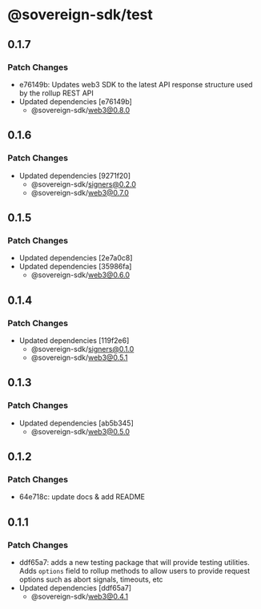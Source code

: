 # @sovereign-sdk/test

## 0.1.7

### Patch Changes

- e76149b: Updates web3 SDK to the latest API response structure used by the rollup REST API
- Updated dependencies [e76149b]
  - @sovereign-sdk/web3@0.8.0

## 0.1.6

### Patch Changes

- Updated dependencies [9271f20]
  - @sovereign-sdk/signers@0.2.0
  - @sovereign-sdk/web3@0.7.0

## 0.1.5

### Patch Changes

- Updated dependencies [2e7a0c8]
- Updated dependencies [35986fa]
  - @sovereign-sdk/web3@0.6.0

## 0.1.4

### Patch Changes

- Updated dependencies [119f2e6]
  - @sovereign-sdk/signers@0.1.0
  - @sovereign-sdk/web3@0.5.1

## 0.1.3

### Patch Changes

- Updated dependencies [ab5b345]
  - @sovereign-sdk/web3@0.5.0

## 0.1.2

### Patch Changes

- 64e718c: update docs & add README

## 0.1.1

### Patch Changes

- ddf65a7: adds a new testing package that will provide testing utilities. Adds `options` field to rollup methods to allow users to provide request options such as abort signals, timeouts, etc
- Updated dependencies [ddf65a7]
  - @sovereign-sdk/web3@0.4.1
